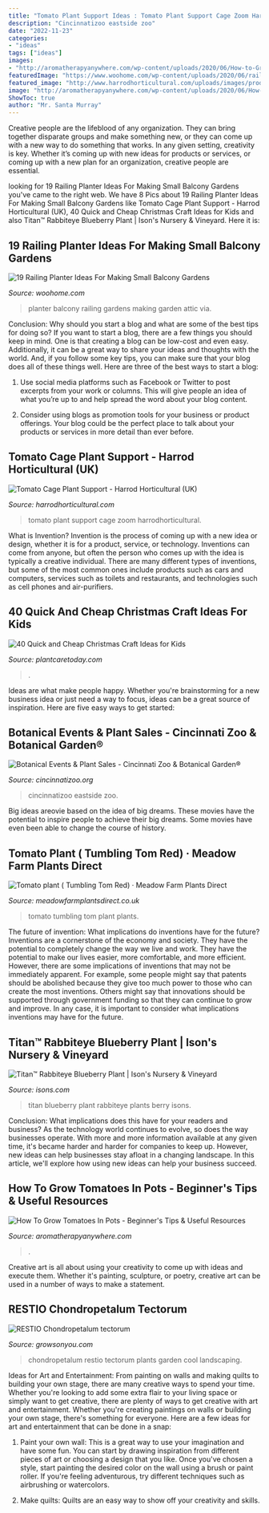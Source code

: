 ```yaml
---
title: "Tomato Plant Support Ideas : Tomato Plant Support Cage Zoom Harrodhorticultural"
description: "Cincinnatizoo eastside zoo"
date: "2022-11-23"
categories:
- "ideas"
tags: ["ideas"]
images:
- "http://aromatherapyanywhere.com/wp-content/uploads/2020/06/How-to-Grow-Tomatoes-in-Pots-Beginners-Tips.jpg"
featuredImage: "https://www.woohome.com/wp-content/uploads/2020/06/railing-planter-balcony-garden-ideas-19-1.jpg"
featured_image: "http://www.harrodhorticultural.com/uploads/images/products/GPL-089_large.jpg"
image: "http://aromatherapyanywhere.com/wp-content/uploads/2020/06/How-to-Grow-Tomatoes-in-Pots-Beginners-Tips.jpg"
ShowToc: true
author: "Mr. Santa Murray"
---
```



Creative people are the lifeblood of any organization. They can bring together disparate groups and make something new, or they can come up with a new way to do something that works. In any given setting, creativity is key. Whether it’s coming up with new ideas for products or services, or coming up with a new plan for an organization, creative people are essential.

	

		
looking for 19 Railing Planter Ideas For Making Small Balcony Gardens you've came to the right web. We have 8 Pics about 19 Railing Planter Ideas For Making Small Balcony Gardens like Tomato Cage Plant Support - Harrod Horticultural (UK), 40 Quick and Cheap Christmas Craft Ideas for Kids and also Titan™ Rabbiteye Blueberry Plant | Ison&#039;s Nursery &amp; Vineyard. Here it is:
		
    
## 19 Railing Planter Ideas For Making Small Balcony Gardens

<img loading=lazy src="https://www.woohome.com/wp-content/uploads/2020/06/railing-planter-balcony-garden-ideas-19-1.jpg" onerror="this.onerror=null;this.src='https://tse2.mm.bing.net/th?id=OIP.jxXB5OxbdeZMAtP7UkvxHgHaJ4&amp;pid=15.1';" alt="19 Railing Planter Ideas For Making Small Balcony Gardens">

_Source: woohome.com_

>planter balcony railing gardens making garden attic via. 

	

Conclusion: Why should you start a blog and what are some of the best tips for doing so?
If you want to start a blog, there are a few things you should keep in mind. One is that creating a blog can be low-cost and even easy. Additionally, it can be a great way to share your ideas and thoughts with the world. And, if you follow some key tips, you can make sure that your blog does all of these things well. Here are three of the best ways to start a blog:
1. Use social media platforms such as Facebook or Twitter to post excerpts from your work or columns. This will give people an idea of what you’re up to and help spread the word about your blog content.

2. Consider using blogs as promotion tools for your business or product offerings. Your blog could be the perfect place to talk about your products or services in more detail than ever before.

    
## Tomato Cage Plant Support - Harrod Horticultural (UK)

<img loading=lazy src="http://www.harrodhorticultural.com/uploads/images/products/GPL-089_large.jpg" onerror="this.onerror=null;this.src='https://tse3.mm.bing.net/th?id=OIP.VW9Z94hGf9vkEDXpe-wDUgHaHa&amp;pid=15.1';" alt="Tomato Cage Plant Support - Harrod Horticultural (UK)">

_Source: harrodhorticultural.com_

>tomato plant support cage zoom harrodhorticultural. 

	

What is Invention?
Invention is the process of coming up with a new idea or design, whether it is for a product, service, or technology. Inventions can come from anyone, but often the person who comes up with the idea is typically a creative individual. There are many different types of inventions, but some of the most common ones include products such as cars and computers, services such as toilets and restaurants, and technologies such as cell phones and air-purifiers.

    
## 40 Quick And Cheap Christmas Craft Ideas For Kids

<img loading=lazy src="http://plantcaretoday.com/wp-content/uploads/40-christmas-crafts-112513.jpg" onerror="this.onerror=null;this.src='https://tse2.mm.bing.net/th?id=OIP.Z9NNVwEPO5XH8lnv0G9TGgHaE7&amp;pid=15.1';" alt="40 Quick and Cheap Christmas Craft Ideas for Kids">

_Source: plantcaretoday.com_

>. 

	

Ideas are what make people happy. Whether you're brainstorming for a new business idea or just need a way to focus, ideas can be a great source of inspiration. Here are five easy ways to get started: 

    
## Botanical Events &amp; Plant Sales - Cincinnati Zoo &amp; Botanical Garden®

<img loading=lazy src="http://cincinnatizoo.org/system/assets/uploads/2015/06/gardenclub-768x1024.jpg" onerror="this.onerror=null;this.src='https://tse3.mm.bing.net/th?id=OIP.xipw7dJDK-pThcuYjU2V9QHaJ4&amp;pid=15.1';" alt="Botanical Events &amp; Plant Sales - Cincinnati Zoo &amp; Botanical Garden®">

_Source: cincinnatizoo.org_

>cincinnatizoo eastside zoo. 

	

Big ideas areovie based on the idea of big dreams. These movies have the potential to inspire people to achieve their big dreams. Some movies have even been able to change the course of history.

    
## Tomato Plant ( Tumbling Tom Red) · Meadow Farm Plants Direct

<img loading=lazy src="https://www.meadowfarmplantsdirect.co.uk/wp-content/uploads/2020/05/Tomato_Tumbling_Tom_Red_Vegetable_3218-800x1200.jpg" onerror="this.onerror=null;this.src='https://tse1.mm.bing.net/th?id=OIP.FxbOnHtRDHhM8ZSXrRWmYAHaLH&amp;pid=15.1';" alt="Tomato plant ( Tumbling Tom Red) · Meadow Farm Plants Direct">

_Source: meadowfarmplantsdirect.co.uk_

>tomato tumbling tom plant plants. 

	

The future of invention: What implications do inventions have for the future?
Inventions are a cornerstone of the economy and society. They have the potential to completely change the way we live and work. They have the potential to make our lives easier, more comfortable, and more efficient. However, there are some implications of inventions that may not be immediately apparent. For example, some people might say that patents should be abolished because they give too much power to those who can create the most inventions. Others might say that innovations should be supported through government funding so that they can continue to grow and improve. In any case, it is important to consider what implications inventions may have for the future.

    
## Titan™ Rabbiteye Blueberry Plant | Ison&#039;s Nursery &amp; Vineyard

<img loading=lazy src="https://www.isons.com/wp-content/uploads/2016/10/titan-at-Isons.jpg" onerror="this.onerror=null;this.src='https://tse4.mm.bing.net/th?id=OIP.yZcC3Gdh7jtWApSvmMV8ywHaFj&amp;pid=15.1';" alt="Titan™ Rabbiteye Blueberry Plant | Ison&#039;s Nursery &amp; Vineyard">

_Source: isons.com_

>titan blueberry plant rabbiteye plants berry isons. 

	

Conclusion: What implications does this have for your readers and business?
As the technology world continues to evolve, so does the way businesses operate. With more and more information available at any given time, it's became harder and harder for companies to keep up. However, new ideas can help businesses stay afloat in a changing landscape. In this article, we'll explore how using new ideas can help your business succeed.

    
## How To Grow Tomatoes In Pots - Beginner&#039;s Tips &amp; Useful Resources

<img loading=lazy src="http://aromatherapyanywhere.com/wp-content/uploads/2020/06/How-to-Grow-Tomatoes-in-Pots-Beginners-Tips.jpg" onerror="this.onerror=null;this.src='https://tse2.mm.bing.net/th?id=OIP.H7282sXL_Wlhi6nHHVKcMgHaLH&amp;pid=15.1';" alt="How To Grow Tomatoes In Pots - Beginner&#039;s Tips &amp; Useful Resources">

_Source: aromatherapyanywhere.com_

>. 

	

Creative art is all about using your creativity to come up with ideas and execute them. Whether it's painting, sculpture, or poetry, creative art can be used in a number of ways to make a statement.

    
## RESTIO Chondropetalum Tectorum

<img loading=lazy src="http://media.growsonyou.com/photos/products/45400.jpg" onerror="this.onerror=null;this.src='https://tse3.mm.bing.net/th?id=OIP.zk_3NbFdEmunTKweEjwfEgHaJ4&amp;pid=15.1';" alt="RESTIO Chondropetalum tectorum">

_Source: growsonyou.com_

>chondropetalum restio tectorum plants garden cool landscaping. 

	

Ideas for Art and Entertainment: From painting on walls and making quilts to building your own stage, there are many creative ways to spend your time.
Whether you're looking to add some extra flair to your living space or simply want to get creative, there are plenty of ways to get creative with art and entertainment. Whether you're creating paintings on walls or building your own stage, there's something for everyone. Here are a few ideas for art and entertainment that can be done in a snap:
1. Paint your own wall: This is a great way to use your imagination and have some fun. You can start by drawing inspiration from different pieces of art or choosing a design that you like. Once you've chosen a style, start painting the desired color on the wall using a brush or paint roller. If you're feeling adventurous, try different techniques such as airbrushing or watercolors.

2. Make quilts: Quilts are an easy way to show off your creativity and skills.

